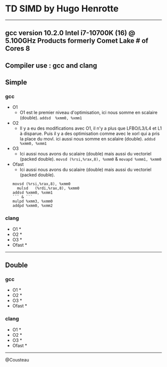 # TD SIMD by Hugo Henrotte
---
**gcc version 10.2.0**
**Intel i7-10700K (16) @ 5.100GHz**
**Products formerly Comet Lake**
**# of Cores 8**
---
Compiler use : gcc and clang
---
## Simple
### gcc
+ O1
  * O1 est le premier niveau d'optimisation, ici nous somme en scalaire (double). ```addsd	%xmm0, %xmm1```
+ O2
  * Il y a eu des modifications avec O1, il n'y a plus que LFBO/L3/L4 et L1 à disparue. Puis il y a des optimisation comme avec le xorl qui a pris la place du movl. ici aussi nous somme en scalaire (double). ```addsd	%xmm0, %xmm1```
+ O3
  * Ici aussi nous avons du scalaire (double) mais aussi du vectoriel (packed double). ```movsd	(%rsi,%rax,8), %xmm0``` & ```movapd	%xmm1, %xmm0```
+ Ofast
  * Ici aussi nous avons du scalaire (double) mais aussi du vectoriel (packed double).
  ```
  movsd	(%rsi,%rax,8), %xmm0
	mulsd	(%rdi,%rax,8), %xmm0
  addsd	%xmm0, %xmm1
  ``` & ```
  mulpd	%xmm3, %xmm0
  addpd	%xmm0, %xmm2
  ```
### clang
+ O1
  *
+ O2
  *
+ O3
  *
+ Ofast
  *  
---
## Double
### gcc
+ O1
  *
+ O2
  *
+ O3
  *
+ Ofast
  *
### clang
+ O1
  *
+ O2
  *
+ O3
  *
+ Ofast
  *
---
@Cousteau
